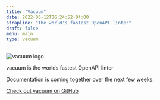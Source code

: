 ```yaml
---
title: "Vacuum"
date: 2022-06-12T06:24:52-04:00
strapline: "The world's fastest OpenAPI linter"
draft: false
menu: main
type: vacuum
---
```


![vacuum logo](/images/vacuum/logo.png)

vacuum is the worlds fastest OpenAPI linter

Documentation is coming together over the next few weeks.



[Check out vacuum on GitHub](https://github.com/daveshanley/vacuum)